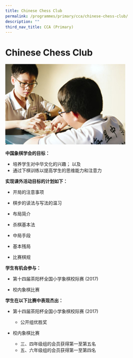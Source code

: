 ```yaml
---
title: Chinese Chess Club
permalink: /programmes/primary/cca/chinese-chess-club/
description: ""
third_nav_title: CCA (Primary)
---
```

# Chinese Chess Club


<img src="/images/CCA/Primary/Chinese%20Chess%20Club_D1R0531.jpg"  
     style="width:75%">


**中国象棋学会的目标：**  

*   培养学生对中华文化的兴趣； 以及
*   通过下棋训练以提高学生的思维能力和注意力

**实现课外活动目标的计划如下：**  

*   开局的注意事项
*   棋步的读法与写法的温习
*   布局简介  
    
*   杀棋基本法
*   中局手段
*   基本残局
*   比赛棋规  
    

  

**学生有机会参与：**  

*   第十四届茶阳杯全国小学象棋校际赛 (2017)  
    
*   校内象棋比赛  
    

  

**学生在以下比赛中表现杰出：**  

*   第十四届茶阳杯全国小学象棋校际赛 (2017)   
    

    *   公开组优胜奖

*   校内象棋比赛   
    

    *   三、四年级组的会员获得第一至第五名
    *   五、六年级组的会员获得第一至第四名